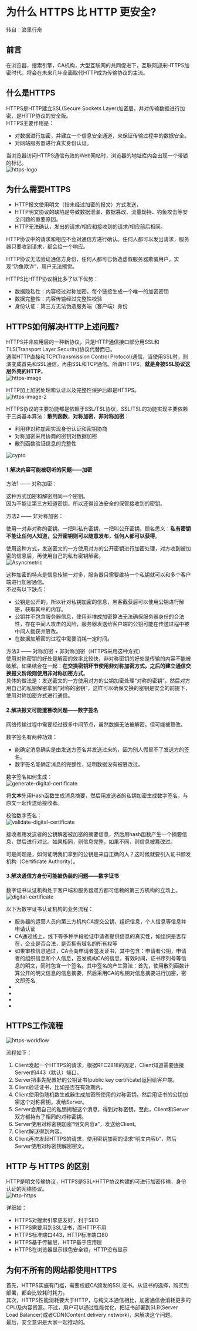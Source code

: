 # 为什么 HTTPS 比 HTTP 更安全? #
转自：浪里行舟
## 前言 ##
在浏览器，搜索引擎，CA机构，大型互联网的共同促进下，互联网迎来HTTPS加密时代，将会在未来几年全面取代HTTP成为传输协议的主流。  
  
## 什么是HTTPS ##
HTTPS是HTTP建立SSL(Secure Sockets Layer)加密层，并对传输数据进行加密，是HTTP协议的安全版。  
HTTPS主要作用是：  
* 对数据进行加密，并建立一个信息安全通道，来保证传输过程中的数据安全。
* 对网站服务器进行真实身份认证。  
  
当浏览器访问HTTPS通信有效的Web网站时，浏览器的地址栏内会出现一个带锁的标记。  
![https-logo](https://mmbiz.qpic.cn/mmbiz_png/zewrLkrYfsNPHHenibanG6wMyYBnOyCo7dicIujcArWCdN2aibWaJ6aibWmDRpHhW16A60NiawCjWKpd0s2HXP4lsXw/640 "https-logo")  
  
## 为什么需要HTTPS ##
* HTTP报文使用明文（指未经过加密的报文）方式发送，
* HTTP明文协议的缺陷是导致数据泄漏、数据篡改、流量劫持、钓鱼攻击等安全问题的重要原因。
* HTTP无法确认，发出的请求/相应和接收到的请求/相应前后相同。  
  
HTTP协议中的请求和相应不会对通信方进行确认。任何人都可以发出请求，服务器只要收到请求，都会给一个响应。  
  
HTTP协议无法验证通信方身份，任何人都可已伪造虚假服务器欺骗用户，实现“钓鱼欺诈”，用户无法擦觉。  
  
HTTPS比HTTP协议相比多了以下优势：  
* 数据隐私性：内容经过对称加密，每个链接生成一个唯一的加密密钥
* 数据完整性：内容传输经过完整性校验
* 身份认证：第三方无法伪造服务端（客户端）身份
  
## HTTPS如何解决HTTP上述问题? ##
HTTPS并非应用层的一种新协议，只是HTTP通信接口部分用SSL和TLS(Transport Layer Security)协议代替而已。  
通常HTTP直接和TCP(Transmission Control Protocol)通信。当使用SSL时，则演变成首先和SSL通信，再由SSL和TCP通信。所谓HTTPS，**就是身披SSL协议这层外壳的HTTP**。  
![https-image](https://user-gold-cdn.xitu.io/2018/12/22/167d48235fa5fb22?imageView2/0/w/1280/h/960/format/webp/ignore-error/1 "https-image")  
  
HTTP加上加密处理和认证以及完整性保护后即是HTTPS。  
![https-image-2](https://user-gold-cdn.xitu.io/2018/12/22/167d4860c0ede033?imageView2/0/w/1280/h/960/format/webp/ignore-error/1 "https-image-2")  
  
HTTPS协议的主要功能都是依赖于SSL/TSL协议，SSL/TSL的功能实现主要依赖于三类基本算法：**散列函数**，**对称加密**，**非对称加密**：  
* 利用非对称加密实现身份认证和密钥协商
* 对称加密采用协商的密钥对数据加密
* 散列函数验证信息的完整性  
  
![cypto](https://user-gold-cdn.xitu.io/2018/12/22/167d48bc77ee69f8?imageView2/0/w/1280/h/960/format/webp/ignore-error/1 "cypto")  
  
#### 1.解决内容可能被窃听的问题——加密 ####
  
方法1 —— 对称加密：  
  
这种方式加密和解密用同一个密钥。  
因为不能让第三方知道密钥，所以还得设法安全的保管接收到的密钥。  
  
方法2 —— 非对称加密：  
  
使用一对非对称的密钥。一把叫私有密钥，一把叫公开密钥。顾名思义：**私有密钥不能让任何人知道，公开密钥则可以随意发布，任何人都可以获得**。  
  
使用这种方式，发送密文的一方使用对方的公开密钥进行加密处理，对方收到被加密的信息后，再使用自己的私有密钥解密。  
![Asyncmetric](https://mmbiz.qpic.cn/mmbiz_png/zewrLkrYfsNPHHenibanG6wMyYBnOyCo7zm45oianAGL4oP7tM3d6Q2icAicpYFcLYIgxU9ZTa7PUDI64p9BDPR2eA/640 "Asyncmetric")  
  
这种加密的特点是信息传输一对多，服务器只需要维持一个私钥就可以和多个客户端进行加密通信。  
不过有以下缺点：  
* 公钥是公开的，所以针对私钥加密的信息，黑客截获后可以使用公钥进行解密，获取其中的内容。
* 公钥并不包含服务器信息，使用非堆成加密算法无法确保服务器身份的合法性，存在中间人攻击的风险，服务器发送给客户端的公钥可能在传送过程中被中间人截获并篡改。
* 在数据加解密的过程中需要消耗一定时间。  
  
方法3 —— 对称加密 + 非对称加密（HTTPS采用这种方式）  
使用对称密钥的好处是解密的效率比较快，非对称密钥的好处是传输的内容不能被破解。如果结合在一起：**在交换密钥环节使用非对称加密方式，之后的建立通信交换报文阶段则使用非对称加密方式**。  
具体的做法是：发送密文的一方使用对方的公钥加密处理“对称的密钥”，然后对方用自己的私钥解密拿到“对称的密钥”，这样可以确保交换的密钥是安全的前提下，使用对称加密方式进行通信。  
  
#### 2.解决报文可能遭篡改问题——数字签名 ####
网络传输过程中需要经过很多中间节点，虽然数据无法被解密，但可能被篡改。  
  
数字签名有两种功效：  
* 能确定消息确实是由发送方签名并发送过来的，因为别人假冒不了发送方的签名。
* 数字签名能确定消息的完整性，证明数据没有被篡改过。  
  
数字签名如何生成：  
![generate-digital-certificate](https://user-gold-cdn.xitu.io/2019/4/22/16a45a0b0d78df15?imageView2/0/w/1280/h/960/format/webp/ignore-error/1 "generate-digital-certificate")  
  
将**文本**先用Hash函数生成消息摘要，然后用发送者的私钥加密生成数字签名，与原文一起传送给接收者。  
  
校验数字签名：  
![validate-digital-certificate](https://user-gold-cdn.xitu.io/2019/4/22/16a45a3705e4abda?imageView2/0/w/1280/h/960/format/webp/ignore-error/1 "validate-digital-certificate")  
  
接收者用发送者的公钥解密被加密的摘要信息，然后用hash函数产生一个摘要信息，然后进行对比。如果相同，则信息完整，如果不同，则信息被篡改过。  
  
可是问题是，如何证明我们拿到的公钥是来自正确的人？这时候就要引入证书颁发机构（Certificate Authority）。

#### 3.解决通信方身份可能被伪装的问题——数字证书 ####
数字证书认证机构处于客户端和服务器双方都可信赖的第三方机构的立场上。  
![digital-certificate](https://user-gold-cdn.xitu.io/2018/12/23/167d94712a5ceb0e?imageView2/0/w/1280/h/960/format/webp/ignore-error/1 "digital-certificate")  
  
以下为数字证书认证机构的业务流程：  
* 服务器的运营人员向第三方机构CA提交公钥，组织信息，个人信息等信息并申请认证
* CA通过线上，线下等多种手段验证申请者提供信息的真实性，如组织是否存在，企业是否合法，是否拥有域名的所有权等
* 如果审核信息通过，CA会向申请者签发证书，其中包含：申请者公钥，申请者的组织信息和个人信息，签发机构CA的信息，有效时间，证书序列号等信息的明文，同时包含一个签名。其中签名的产生算法：首先，使用散列函数计算公开的明文信息的信息摘要，然后采用CA的私钥对信息摘要进行加密，密文即签名
*
*
*
*
  
## HTTPS工作流程 ##
![https-workflow](https://user-gold-cdn.xitu.io/2019/4/22/16a45839ceacbb52?imageView2/0/w/1280/h/960/format/webp/ignore-error/1 "https-workflow")  
  
流程如下：  
1. Client发起一个HTTPS的请求，根据RFC2818的规定，Client知道需要连接Server的443（默认）端口。
2. Server把事先配置好的公钥证书(public key certificate)返回给客户端。
3. Client验证证书，比如是否在有效期内，
4. Client使用伪随机数生成器生成加密所使用的对称密钥，然后用证书的公钥加密这个对称密钥，发给Server。
5. Server会用自己的私钥揭秘这个消息，得到对称密钥。至此，Client和Server双方都持有了相同的对称密钥。
6. Server使用对称密钥加密“明文内容a”，发送给Client。
7. Client解谜得到内容。
8. Client再次发起HTTPS的请求，使用密钥加密的请求“明文内容b”，然后Server使用对称密钥解密密文。

## HTTP 与 HTTPS 的区别 ##
HTTP是明文传输协议，HTTPS是SSL+HTTP协议构建的可进行加密传输，身份认证的网络协议。  
![http-https](https://mmbiz.qpic.cn/mmbiz_png/zewrLkrYfsNPHHenibanG6wMyYBnOyCo7e7UB4WVI1Hiag11DnNslCnlGv2jTgg0SqXwZ1I3haJO8PMXAIc8rnPg/640 "http-https")  
  
详细如：  
* HTTPS对搜索引擎更友好，利于SEO
* HTTPS需要用到SSL证书，而HTTP不用
* HTTPS标准端口443，HTTP标准端口80
* HTTPS基于传输层，HTTP基于应用层
* HTTPS在浏览器显示绿色安全锁，HTTP没有显示
  
## 为何不所有的网站都使用HTTPS ##
首先，HTTPS实施有门槛，需要权威CA颁发的SSL证书。从证书的选择，购买到部署，都会比较耗时耗力。  
其次，HTTPS性能消耗要大于HTTP，与纯文本通信相比，加密通信会消耗更多的CPU及内容资源。不过，用户可以通过性能优化，把证书部署到SLB(Server Load Balancer)或者CDN(Content delivery network)，来解决这个问题。  
最后，安全意识是大家一起推动的。
